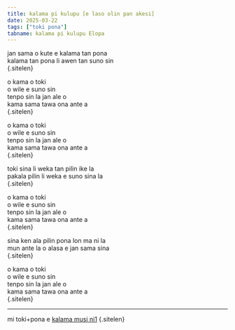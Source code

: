 ```yaml
---
title: kalama pi kulupu [e laso olin pan akesi]
date: 2025-03-22
tags: ["toki pona"]
tabname: kalama pi kulupu Elopa
---
```


jan sama o kute e kalama tan pona  
kalama tan pona li awen tan suno sin  
{.sitelen}

o kama o toki  
o wile e suno sin  
tenpo sin la jan ale o  
kama sama tawa ona ante a  
{.sitelen}

o kama o toki  
o wile e suno sin  
tenpo sin la jan ale o  
kama sama tawa ona ante a  
{.sitelen}

toki sina li weka tan pilin ike la  
pakala pilin li weka e suno sina la  
{.sitelen}

o kama o toki  
o wile e suno sin  
tenpo sin la jan ale o  
kama sama tawa ona ante a  
{.sitelen}

sina ken ala pilin pona lon ma ni la  
mun ante la o alasa e jan sama sina  
{.sitelen}

o kama o toki  
o wile e suno sin  
tenpo sin la jan ale o  
kama sama tawa ona ante a  
{.sitelen}

---

mi toki+pona e [kalama musi ni1](https://www.youtube.com/watch?v=WzLdgtDsLV8)
{.sitelen}
